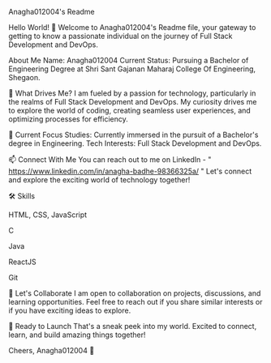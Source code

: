 Anagha012004's Readme

Hello World! 👋
Welcome to Anagha012004's Readme file, your gateway to getting to know a passionate individual on the journey of Full Stack Development and DevOps.

About Me
Name: Anagha012004
Current Status: Pursuing a Bachelor of Engineering Degree at Shri Sant Gajanan Maharaj College Of Engineering, Shegaon.

🚀 What Drives Me?
I am fueled by a passion for technology, particularly in the realms of Full Stack Development and DevOps. My curiosity drives me to explore the world of coding, creating seamless user experiences, and optimizing processes for efficiency.

🌱 Current Focus
Studies: Currently immersed in the pursuit of a Bachelor's degree in Engineering.
Tech Interests: Full Stack Development and DevOps.

📫 Connect With Me
You can reach out to me on LinkedIn - " https://www.linkedin.com/in/anagha-badhe-98366325a/ " Let's connect and explore the exciting world of technology together!

🛠 Skills

HTML, CSS, JavaScript

C

Java

ReactJS

Git

🤝 Let's Collaborate
I am open to collaboration on projects, discussions, and learning opportunities. Feel free to reach out if you share similar interests or if you have exciting ideas to explore.

🚀 Ready to Launch
That's a sneak peek into my world. Excited to connect, learn, and build amazing things together!

Cheers,
Anagha012004 🚀

